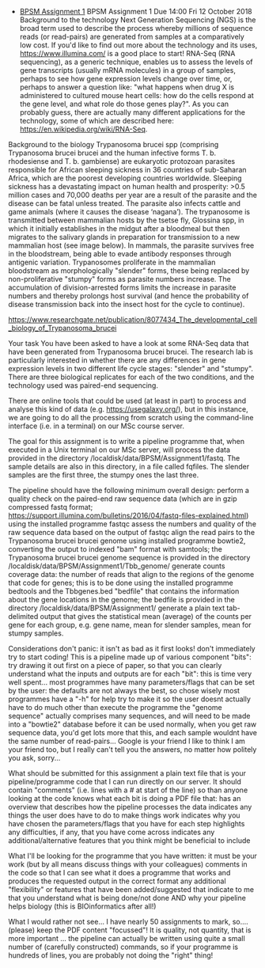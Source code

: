* [BPSM Assignment 1](http://129.215.170.35/BPSM_2018_Assignment1.html)
BPSM Assignment 1
Due 14:00 Fri 12 October 2018
Background to the technology
Next Generation Sequencing (NGS) is the broad term used to describe the process whereby millions of sequence reads (or read-pairs) are generated from samples at a comparatively low cost. If you'd like to find out more about the technology and its uses, https://www.illumina.com/ is a good place to start!
RNA-Seq (RNA sequencing), as a generic technique, enables us to assess the levels of gene transcripts (usually mRNA molecules) in a group of samples, perhaps to see how gene expression levels change over time, or, perhaps to answer a question like: "what happens when drug X is administered to cultured mouse heart cells: how do the cells respond at the gene level, and what role do those genes play?".
As you can probably guess, there are actually many different applications for the technology, some of which are described here:
https://en.wikipedia.org/wiki/RNA-Seq.

Background to the biology
Trypanosoma brucei spp (comprising Trypanosoma brucei brucei and the human infective forms T. b. rhodesiense and T. b. gambiense) are eukaryotic protozoan parasites responsible for African sleeping sickness in 36 countries of sub-Saharan Africa, which are the poorest developing countries worldwide.
Sleeping sickness has a devastating impact on human health and prosperity: >0.5 million cases and 70,000 deaths per year are a result of the parasite and the disease can be fatal unless treated. The parasite also infects cattle and game animals (where it causes the disease ‘nagana’).
The trypanosome is transmitted between mammalian hosts by the tsetse fly, Glossina spp, in which it initially establishes in the midgut after a bloodmeal but then migrates to the salivary glands in preparation for transmission to a new mammalian host (see image below). In mammals, the parasite survives free in the bloodstream, being able to evade antibody responses through antigenic variation.
Trypanosomes proliferate in the mammalian bloodstream as morphologically "slender" forms, these being replaced by non-proliferative "stumpy" forms as parasite numbers increase. The accumulation of division-arrested forms limits the increase in parasite numbers and thereby prolongs host survival (and hence the probability of disease transmission back into the insect host for the cycle to continue).


https://www.researchgate.net/publication/8077434_The_developmental_cell_biology_of_Trypanosoma_brucei

Your task
You have been asked to have a look at some RNA-Seq data that have been generated from Trypanosoma brucei brucei. The research lab is particularly interested in whether there are any differences in gene expression levels in two different life cycle stages: "slender" and "stumpy". There are three biological replicates for each of the two conditions, and the technology used was paired-end sequencing.

There are online tools that could be used (at least in part) to process and analyse this kind of data (e.g. https://usegalaxy.org/), but in this instance, we are going to do all the processing from scratch using the command-line interface (i.e. in a terminal) on our MSc course server.

The goal for this assignment is to write a pipeline programme that, when executed in a Unix terminal on our MSc server, will process the data provided in the directory /localdisk/data/BPSM/Assignment1/fastq. The sample details are also in this directory, in a file called fqfiles. The slender samples are the first three, the stumpy ones the last three.

The pipeline should have the following minimum overall design:
perform a quality check on the paired-end raw sequence data (which are in gzip compressed fastq format; https://support.illumina.com/bulletins/2016/04/fastq-files-explained.html) using the installed programme fastqc
assess the numbers and quality of the raw sequence data based on the output of fastqc
align the read pairs to the Trypanosoma brucei brucei genome using installed programme bowtie2, converting the output to indexed "bam" format with samtools; the Trypanosoma brucei brucei genome sequence is provided in the directory /localdisk/data/BPSM/Assignment1/Tbb_genome/
generate counts coverage data: the number of reads that align to the regions of the genome that code for genes; this is to be done using the installed programme bedtools and the Tbbgenes.bed "bedfile" that contains the information about the gene locations in the genome; the bedfile is provided in the directory /localdisk/data/BPSM/Assignment1/
generate a plain text tab-delimited output that gives the statistical mean (average) of the counts per gene for each group, e.g. gene name, mean for slender samples, mean for stumpy samples.

Considerations
don't panic: it isn't as bad as it first looks!
don't immediately try to start coding! This is a pipeline made up of various component "bits": try drawing it out first on a piece of paper, so that you can clearly understand what the inputs and outputs are for each "bit": this is time very well spent...
most programmes have many parameters/flags that can be set by the user: the defaults are not always the best, so chose wisely
most programmes have a "-h" for help
try to make it so the user doesnt actually have to do much other than execute the programme
the "genome sequence" actually comprises many sequences, and will need to be made into a "bowtie2" database before it can be used
normally, when you get raw sequence data, you'd get lots more that this, and each sample wouldnt have the same number of read-pairs...
Google is your friend
I like to think I am your friend too, but I really can't tell you the answers, no matter how politely you ask, sorry...

What should be submitted for this assignment
a plain text file that is your pipeline/programme code that I can run directly on our server. It should contain "comments" (i.e. lines with a # at start of the line) so than anyone looking at the code knows what each bit is doing
a PDF file that:
has an overview that describes how the pipeline processes the data
indicates any things the user does have to do to make things work
indicates why you have chosen the parameters/flags that you have for each step
highlights any difficulties, if any, that you have come across
indicates any additional/alternative features that you think might be beneficial to include

What I'll be looking for
the programme that you have written: it must be your work (but by all means discuss things with your colleagues)
comments in the code so that I can see what it does
a programme that works and produces the requested output in the correct format
any additional "flexibility" or features that have been added/suggested that indicate to me that you understand what is being done/not done AND why your pipeline helps biology (this is BIOinformatics after all!)

What I would rather not see...
I have nearly 50 assignments to mark, so....
(please) keep the PDF content "focussed"! It is quality, not quantity, that is more important ...
the pipeline can actually be written using quite a small number of (carefully constructed) commands, so if your programme is hundreds of lines, you are probably not doing the "right" thing!

